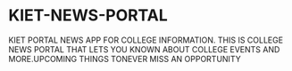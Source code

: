 # KIET-NEWS-PORTAL
KIET PORTAL NEWS APP FOR COLLEGE INFORMATION.
THIS IS COLLEGE NEWS PORTAL THAT LETS YOU KNOWN ABOUT COLLEGE EVENTS AND MORE.UPCOMING THINGS TONEVER MISS AN OPPORTUNITY
